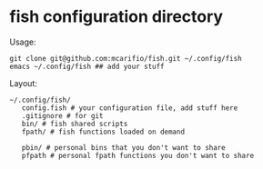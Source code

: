 # fish configuration directory

Usage:

    git clone git@github.com:mcarifio/fish.git ~/.config/fish
    emacs ~/.config/fish ## add your stuff

Layout:

    ~/.config/fish/
       config.fish # your configuration file, add stuff here
       .gitignore # for git
       bin/ # fish shared scripts
       fpath/ # fish functions loaded on demand

       pbin/ # personal bins that you don't want to share
       pfpath # personal fpath functions you don't want to share




       